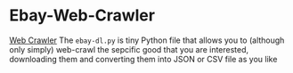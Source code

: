 # Ebay-Web-Crawler
[Web Crawler](what_is_Web_Crawler.jpg)
The `ebay-dl.py` is tiny Python file that allows you to (although only simply) web-crawl the sepcific good that you are interested, downloading them and converting them into JSON or CSV file as you like 
